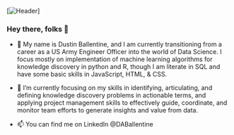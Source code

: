 [![Header](https://raw.githubusercontent.com/DABallentine/<OWNER>/<OWNER>/header.png "Header")]
### Hey there, folks 👋

- 🔭 My name is Dustin Ballentine, and I am currently transitioning from a career as a US Army Engineer Officer into the world of Data Science. I focus mostly on implementation of machine learning algorithms for knowledge discovery in python and R, though I am literate in SQL and have some basic skills in JavaScript, HTML, & CSS. 

- 🌱 I’m currently focusing on my skills in identifying, articulating, and defining knowledge discovery problems in actionable terms, and applying project management skills to effectively guide, coordinate, and monitor team efforts to generate insights and value from data.

- 📫 You can find me on LinkedIn @DABallentine
<!--
**DABallentine/DABallentine** is a ✨ _special_ ✨ repository because its `README.md` (this file) appears on your GitHub profile.

Here are some ideas to get you started:

- 🔭 I’m currently working on ...
- 🌱 I’m currently learning ...
- 👯 I’m looking to collaborate on ...
- 🤔 I’m looking for help with ...
- 💬 Ask me about ...
- 📫 How to reach me: ...
- 😄 Pronouns: ...
- ⚡ Fun fact: ...
-->
